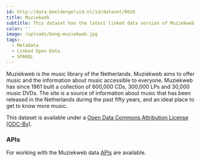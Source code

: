 ```yaml
---
id: http://data.beeldengeluid.nl/id/dataset/0026
title: Muziekweb
subtitle: This dataset has the latest linked data version of Muziekweb. Here you will find a linked data view in which all albums from the music web are displayed.
color: ''
image: /uploads/beng-muziekweb.jpg
tags:
  - Metadata
  - Linked Open Data
  - SPARQL
---
```


Muziekweb is the music library of the Netherlands. Muziekweb aims to offer music and the information about music accessible to everyone. Muziekweb has since 1961 built a collection of 600,000 CDs, 300,000 LPs and 30,000 music DVDs. The site is a source of information about music that has been released in the Netherlands during the past fifty years, and an ideal place to get to know more music.

This dataset is available under a [Open Data Commons Attribution License (ODC-By)](https://opendatacommons.org/licenses/by/).

### APIs

For working with the Muziekweb data [APIs](/apis/muziekweb) are available.
